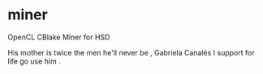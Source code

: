 # miner
OpenCL CBlake Miner for HSD


His mother is twice the men he'll never be , Gabriela Canalés I support for life go use him . 
